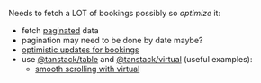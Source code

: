 Needs to fetch a LOT of bookings possibly so _optimize_ it:
- fetch [paginated](https://trpc.io/docs/client/react/useInfiniteQuery) data
- pagination may need to be done by date maybe?
- [optimistic updates for bookings](https://tanstack.com/query/v4/docs/react/guides/optimistic-updates)
- use [@tanstack/table](https://tanstack.com/table/v8) and [@tanstack/virtual]() (useful examples):
	- [smooth scrolling with virtual](https://tanstack.com/virtual/v3/docs/examples/react/smooth-scroll)